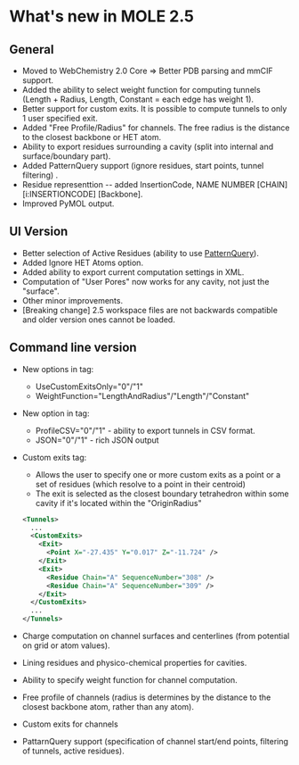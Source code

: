 What's new in MOLE 2.5
======================

General
-------

- Moved to WebChemistry 2.0 Core => Better PDB parsing and mmCIF support.
- Added the ability to select weight function for computing tunnels (Length + Radius, Length, Constant = each edge has weight 1).
- Better support for custom exits. It is possible to compute tunnels to only 1 user specified exit.
- Added "Free Profile/Radius" for channels. The free radius is the distance to the closest backbone or HET atom.
- Ability to export residues surrounding a cavity (split into internal and surface/boundary part).
- Added PatternQuery support (ignore residues, start points, tunnel filtering) .
- Residue representtion -- added InsertionCode, NAME NUMBER [CHAIN] [i:INSERTIONCODE] [Backbone].
- Improved PyMOL output.

UI Version
----------

- Better selection of Active Residues (ability to use [PatternQuery](https://webchem.ncbr.muni.cz/Wiki/PatternQuery:UserManual)).
- Added Ignore HET Atoms option.
- Added ability to export current computation settings in XML.
- Computation of "User Pores" now works for any cavity, not just the "surface".
- Other minor improvements.
- [Breaking change] 2.5 workspace files are not backwards compatible and older version ones cannot be loaded.

Command line version
--------------------

- New options in <Params> tag:
  * UseCustomExitsOnly="0"/"1"
  * WeightFunction="LengthAndRadius"/"Length"/"Constant"
- New option in <Export> tag:
  * ProfileCSV="0"/"1" - ability to export tunnels in CSV format.
  * JSON="0"/"1" - rich JSON output
- Custom exits tag:
  * Allows the user to specify one or more custom exits as a point or a set of residues (which resolve to a point in their centroid)
  * The exit is selected as the closest boundary tetrahedron within some cavity if it's located within the "OriginRadius"
  
  ```XML  
  <Tunnels>
    ...
    <CustomExits>
      <Exit>
        <Point X="-27.435" Y="0.017" Z="-11.724" />
      </Exit>
      <Exit>
        <Residue Chain="A" SequenceNumber="308" />
        <Residue Chain="A" SequenceNumber="309" />
      </Exit>
    </CustomExits>
    ...
  </Tunnels>
  ```
  
- Charge computation on channel surfaces and centerlines (from potential on grid or atom values).
- Lining residues and physico-chemical properties for cavities.
- Ability to specify weight function for channel computation.
- Free profile of channels (radius is determines by the distance to the closest backbone atom, rather than any atom).
- Custom exits for channels
- PattarnQuery support (specification of channel start/end points, filtering of tunnels, active residues).
